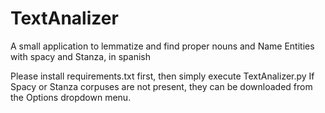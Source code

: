 # TextAnalizer
 A small application to lemmatize and find proper nouns and Name Entities with spacy and Stanza, in spanish
 
 Please install requirements.txt first, then simply execute TextAnalizer.py
 If Spacy or Stanza corpuses are not present, they can be downloaded from the Options dropdown menu.
 
 
